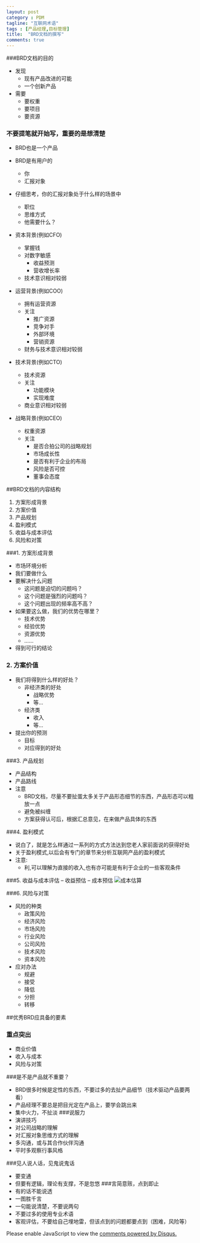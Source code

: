 ```yaml
---
layout: post
category : PDM
tagline: "互联网术语"
tags : [产品经理,目标管理]
title:  "BRD文档的撰写"
comments: true
---
```


###BRD文档的目的
- 发现
	- 现有产品改进的可能
	- 一个创新产品
- 需要
	- 要权重
	- 要项目
	- 要资源

### 不要提笔就开始写，重要的是想清楚
- BRD也是一个产品
- BRD是有用户的
	- 你
	- 汇报对象
- 仔细思考，你的汇报对象处于什么样的场景中
	- 职位
	- 思维方式
	- 他需要什么？

- 资本背景(例如CFO)
	- 掌握钱
	- 对数字敏感	
		- 收益预测
		- 营收增长率
	- 技术意识相对较弱

- 运营背景(例如COO)
	- 拥有运营资源
	- 关注
		- 推广资源
		- 竞争对手
		- 外部环境
		- 营销资源
	- 财务与技术意识相对较弱	

- 技术背景(例如CTO)
	- 技术资源
	- 关注
		- 功能模块
		- 实现难度
	- 商业意识相对较弱

- 战略背景(例如CEO)
	- 权重资源
	- 关注
		- 是否合拍公司的战略规划
		- 市场成长性
		- 是否有利于企业的布局
		- 风险是否可控
		- 董事会态度

##BRD文档的内容结构
 1. 方案形成背景
 2. 方案价值
 3. 产品规划
 4. 盈利模式
 5. 收益与成本评估
 6. 风险和对策

###1. 方案形成背景
- 市场环境分析
- 我们要做什么
- 要解决什么问题
	- 这问题是迫切的问题吗？
	- 这个问题是强烈的问题吗？
	- 这个问题出现的频率高不高？
- 如果要这么做，我们的优势在哪里？
	- 技术优势
	- 经验优势
	- 资源优势
	- ……
- 得到可行的结论


### 2. 方案价值
- 我们将得到什么样的好处？
	- 非经济类的好处
		- 战略优势
		- 等…
	- 经济类
		- 收入
		- 等…
- 提出你的预测
	- 目标
	- 对应得到的好处

###3. 产品规划
- 产品结构
- 产品路线
- 注意
	- BRD文档，尽量不要扯蛋太多关于产品形态细节的东西，产品形态可以粗放一点
	-	 避免被纠缠
	-	 方案获得认可后，根据汇总意见，在来做产品具体的东西

###4. 盈利模式
- 说白了，就是怎么样通过一系列的方式方法达到您老人家前面说的获得好处
- 关于盈利模式,以后会有专门的章节来分析互联网产品的盈利模式
- 注意:
	- 利,可以理解为直接的收入,也有亦可能是有利于企业的一些客观条件

###5. 收益与成本评估
– 收益预估
– 成本预估
![成本估算](http://7xkqbu.com1.z0.glb.clouddn.com/费用估算.jpg)


###6. 风险与对策
- 风险的种类
	- 政策风险
	- 经济风险
	- 市场风险
	- 行业风险
	- 公司风险
	- 技术风险
	- 资本风险
- 应对办法
	- 规避
	- 接受
	- 降低
	- 分担
	- 转移

##优秀BRD应具备的要素

###	重点突出
- 商业价值
- 收入与成本
- 风险与对策

###是不是产品就不重要？
- BRD很多时候是定性的东西，不要过多的去扯产品细节（技术驱动产品要两看）
- 产品经理不要总是把目光定在产品上，要学会跳出来
- 集中火力，不扯淡
###说服力
- 演讲技巧
- 对公司战略的理解
- 对汇报对象思维方式的理解
- 多沟通，或与其合作伙伴沟通
- 平时多观察行事风格

###见人说人话，见鬼说鬼话
- 要变通
- 但要有逻辑，理论有支撑，不是忽悠
###言简意赅，点到即止
- 有的话不能说透
- 一图胜千言
- 一句能说清楚，不要说两句
- 不要过多的使用专业术语
- 客观评估，不要给自己埋地雷，但该点到的问题都要点到（困难，风险等）
 

<div id="disqus_thread"></div>
<script type="text/javascript">
    /* * * CONFIGURATION VARIABLES * * */
    var disqus_shortname = 'liwanweigithubio';
    
    /* * * DON'T EDIT BELOW THIS LINE * * */
    (function() {
        var dsq = document.createElement('script'); dsq.type = 'text/javascript'; dsq.async = true;
        dsq.src = '//' + disqus_shortname + '.disqus.com/embed.js';
        (document.getElementsByTagName('head')[0] || document.getElementsByTagName('body')[0]).appendChild(dsq);
    })();
</script>
<noscript>Please enable JavaScript to view the <a href="https://disqus.com/?ref_noscript" rel="nofollow">comments powered by Disqus.</a></noscript>